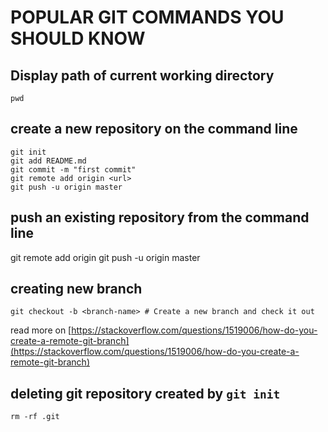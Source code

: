 # POPULAR GIT COMMANDS YOU SHOULD KNOW

## Display path of current working directory

```
pwd 
```
## create a new repository on the command line
```
git init
git add README.md
git commit -m "first commit"
git remote add origin <url>
git push -u origin master
```

## push an existing repository from the command line
git remote add origin <url>
git push -u origin master

## creating new branch
```
git checkout -b <branch-name> # Create a new branch and check it out

``` 
read more on [https://stackoverflow.com/questions/1519006/how-do-you-create-a-remote-git-branch](https://stackoverflow.com/questions/1519006/how-do-you-create-a-remote-git-branch)

## deleting git repository created by ```git init```
```rm -rf .git```